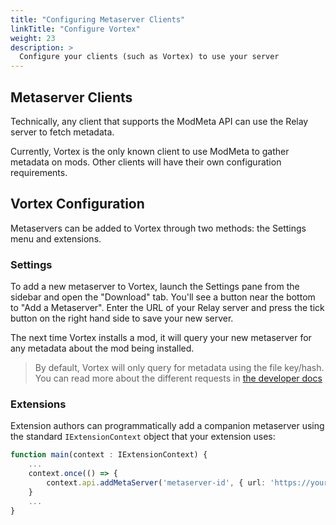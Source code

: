 ```yaml
---
title: "Configuring Metaserver Clients"
linkTitle: "Configure Vortex"
weight: 23
description: >
  Configure your clients (such as Vortex) to use your server
---
```


## Metaserver Clients

Technically, any client that supports the ModMeta API can use the Relay server to fetch metadata.

Currently, Vortex is the only known client to use ModMeta to gather metadata on mods. Other clients will have their own configuration requirements.

## Vortex Configuration

Metaservers can be added to Vortex through two methods: the Settings menu and extensions.

### Settings

To add a new metaserver to Vortex, launch the Settings pane from the sidebar and open the "Download" tab. You'll see a button near the bottom to "Add a Metaserver". Enter the URL of your Relay server and press the tick button on the right hand side to save your new server.

The next time Vortex installs a mod, it will query your new metaserver for any metadata about the mod being installed.

> By default, Vortex will only query for metadata using the file key/hash. You can read more about the different requests in [the developer docs](/docs/developer/modmeta)

### Extensions

Extension authors can programmatically add a companion metaserver using the standard `IExtensionContext` object that your extension uses:

```typescript
function main(context : IExtensionContext) {
    ...
    context.once(() => {
        context.api.addMetaServer('metaserver-id', { url: 'https://your-meta.server.com'});
    }
    ...
}
```